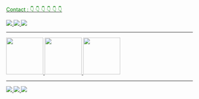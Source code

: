 <div class="container">
   <u><p style="color : green ;"> Contact :  👇 👇 👇 👇 👇 👇 </p>  <u>
     
   <a href="https://ammar-med-ayoub.netlify.app/" target="_blank">
    <img src="https://img.shields.io/badge/My website-00C7B7?style=for-the-badge&logo=netlify&logoColor=white" />
  </a>

<a href="https://www.linkedin.com/in/mohammed-ayoub-ammar-1a6886177" target="_blank">
  <img src="https://img.shields.io/badge/Mohammed Ayoub AMMAR-0077B5?style=for-the-badge&logo=linkedin&logoColor=white" /></a>
   
   
  <a href="https://twitter.com/MAyoub22073399" target="_blank">
    <img src="https://img.shields.io/badge/M.Ayoub-1DA1F2?style=for-the-badge&logo=twitter&logoColor=white" />
  </a>

  
  </div>
 <hr>
 <div>
<span><img width="100" height="100" src="https://media3.giphy.com/media/7lsZsFdEijZrW/giphy.gif?cid=ecf05e472dcim6yg7caob6qekiyri0aakq50o2sgct7sb7e4&rid=giphy.gif&ct=g"> </span>
   <span>  <img width="100" height="100" src="https://media.giphy.com/media/du3J3cXyzhj75IOgvA/giphy.gif"> </span>

 <img width="100" height="100" src="https://media1.giphy.com/media/3oKIPovaivfg1vZ6es/giphy.gif?cid=ecf05e47hd4z6ihnwa1dlkqrnhe38q6drzhdsflnazyzx38b&rid=giphy.gif&ct=g"> 
</div>

<hr>
<div class="container">

 <a href="https://ammar-med-ayoub.netlify.app"> <img src="https://img.shields.io/badge/JavaScript-F7DF1E?style=for-the-badge&logo=javascript&logoColor=black" /></a>
<a href="https://ammar-med-ayoub.netlify.app"> <img src="https://img.shields.io/badge/React-20232A?style=for-the-badge&logo=react&logoColor=61DAFB" /></a>
<a href="https://ammar-med-ayoub.netlify.app"> <img src="https://img.shields.io/badge/Node.js-43853D?style=for-the-badge&logo=node-dot-js&logoColor=white" /></a>
  </div>

